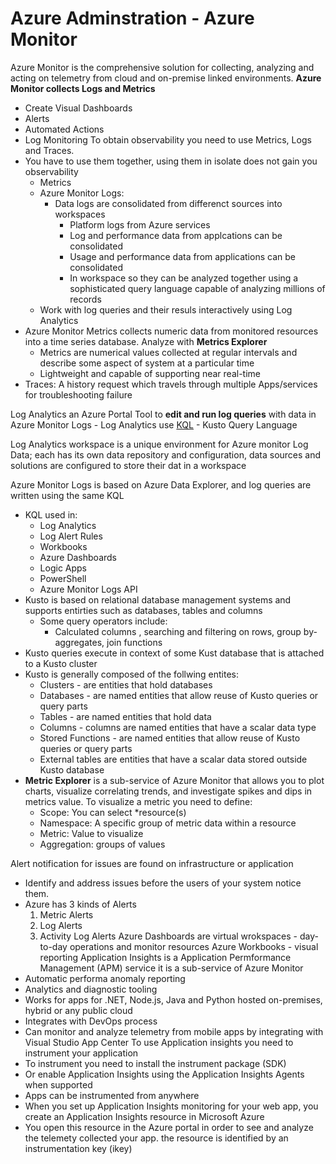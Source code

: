 
# Azure Adminstration - Azure Monitor

Azure Monitor is the comprehensive solution for collecting, analyzing and acting on telemetry from cloud and on-premise linked environments. **Azure Monitor collects Logs and Metrics**
- Create Visual Dashboards
- Alerts
- Automated Actions
- Log Monitoring
To obtain observability you need to use Metrics, Logs and Traces.
- You have to use them together, using them in isolate does not gain you observability
	- Metrics
	- Azure Monitor Logs:
		- Data logs are consolidated from differenct sources into workspaces
			- Platform logs from Azure services
			- Log and performance data from applcations can be consolidated
			- Usage and performance data from applications can be consolidated
			- In workspace so they can be analyzed together using a sophisticated query language capable of analyzing millions of records
	- Work with log queries and their resuls interactively using Log Analytics
- Azure Monitor Metrics collects numeric data from monitored resources into a time series database. Analyze with **Metrics Explorer** 
	- Metrics are numerical values collected at regular intervals and describe some aspect of system at a particular time
	- Lightweight and capable of supporting near real-time
- Traces: A history request which travels through multiple Apps/services for troubleshooting failure

Log Analytics an Azure Portal Tool to **edit and run log queries** with data in Azure Monitor Logs -  Log Analytics use [KQL](https://learn.microsoft.com/en-us/azure/data-explorer/kusto/query/) - Kusto Query Language

Log Analytics workspace is a unique environment for Azure monitor Log Data; each has its own data repository and configuration, data sources and solutions are configured to store their dat in a workspace

Azure Monitor Logs is based on Azure Data Explorer, and log queries are written  using the same KQL
- KQL used in:
	- Log Analytics
	- Log Alert Rules
	- Workbooks
	- Azure Dashboards
	- Logic Apps
	- PowerShell
	- Azure Monitor Logs API
- Kusto is based on relational database management systems and supports entirties such as databases, tables and columns
	- Some query operators include:
		- Calculated columns , searching and filtering on rows, group by-aggregates, join functions
- Kusto queries execute in context of some Kust database that is attached to a Kusto cluster
- Kusto is generally composed of the follwing entites:
	- Clusters - are entities that hold databases
	- Databases - are named entities that allow reuse of Kusto queries or query parts
	- Tables  - are named entities that hold data
	- Columns - columns are named entities that have a scalar data type
	- Stored Functions - are named  entities that allow reuse of Kusto queries or query parts 
	- External tables are entities that have a scalar data stored outside Kusto database
- **Metric Explorer** is a sub-service of Azure Monitor that allows you to plot charts, visualize correlating trends, and investigate spikes and dips in metrics value. To visualize a metric you need to define:
	- Scope: You can select \*resource(s)
	- Namespace: A specific group of metric data within a resource
	- Metric: Value to visualize
	- Aggregation: groups of values

Alert notification for issues are found on infrastructure or application
- Identify and address issues before the users of your system notice them.
- Azure has 3 kinds of Alerts
	1. Metric Alerts
	2. Log Alerts
	3. Activity Log Alerts
Azure Dashboards are virtual wrokspaces - day-to-day operations and monitor resources
Azure Workbooks - visual reporting
Application Insights is a Application Permformance Management (APM) service it is a sub-service of Azure Monitor
- Automatic performa anomaly reporting
- Analytics and diagnostic tooling
- Works for apps for .NET, Node.js, Java and Python hosted on-premises, hybrid or any public cloud
- Integrates with DevOps process
- Can monitor and analyze telemetry from mobile apps by integrating with Visual Studio App Center
To use Application insights you need to instrument your application
- To instrument you need to install the instrument package (SDK)
- Or enable Application Insights using the Application Insights Agents when supported
- Apps can be instrumented from anywhere
- When you set up Application Insights monitoring for your web app, you create an Application Insights resource in Microsoft Azure
- You open this resource in the Azure portal in order to see and analyze the telemety collected your app.
the resource is identified by an  instrumentation key (ikey)